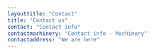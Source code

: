 ```yaml
---
layouttitle: "Contact"
title: "Contact us"
contact: "Contact info"
contactmachinery: "Contact info - Machinery"
contactaddress: "We are here"
---
```

